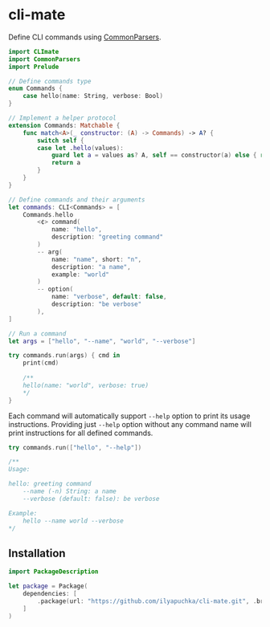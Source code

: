 # cli-mate

Define CLI commands using [CommonParsers](https://github.com/ilyapuchka/common-parsers).

```swift
import CLImate
import CommonParsers
import Prelude

// Define commands type
enum Commands {
    case hello(name: String, verbose: Bool)
}

// Implement a helper protocol
extension Commands: Matchable {
    func match<A>(_ constructor: (A) -> Commands) -> A? {
        switch self {
        case let .hello(values):
            guard let a = values as? A, self == constructor(a) else { return nil }
            return a
        }
    }
}

// Define commands and their arguments
let commands: CLI<Commands> = [
    Commands.hello
        <¢> command(
            name: "hello",
            description: "greeting command"
        )
        -- arg(
            name: "name", short: "n",
            description: "a name",
            example: "world"
        )
        -- option(
            name: "verbose", default: false,
            description: "be verbose"
        ),
]

// Run a command
let args = ["hello", "--name", "world", "--verbose"]

try commands.run(args) { cmd in
    print(cmd)
    
    /**
    hello(name: "world", verbose: true)
    */
}
```

Each command will automatically support `--help` option to print its usage instructions. 
Providing just `--help` option without any command name will print instructions for all defined commands.  

```swift
try commands.run(["hello", "--help"])

/**
Usage:

hello: greeting command
    --name (-n) String: a name
    --verbose (default: false): be verbose

Example:
    hello --name world --verbose
*/
```

## Installation

```swift
import PackageDescription

let package = Package(
    dependencies: [
        .package(url: "https://github.com/ilyapuchka/cli-mate.git", .branch("master")),
    ]
)
```
